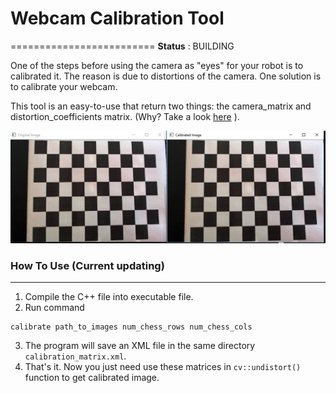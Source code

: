 # Webcam Calibration Tool
=========================
**Status** : BUILDING

One of the steps before using the camera as "eyes" for your robot is to calibrated it. The reason is due to distortions of the camera. One solution is to calibrate your webcam.

This tool is an easy-to-use that return two things: the camera_matrix and distortion_coefficients matrix. (Why? Take a look [here](http://docs.opencv.org/2.4/doc/tutorials/calib3d/camera_calibration/camera_calibration.html?)  ).

![alt-tex](https://github.com/dat-ai/webcam-calibration-tool/raw/master/docs/result.JPG)
### How To Use (Current updating)
--------------
1. Compile the C++ file into executable file.
2. Run command
```shell
calibrate path_to_images num_chess_rows num_chess_cols
```
3. The program will save an XML file in the same directory `calibration_matrix.xml`.
4. That's it. Now you just need use these matrices in `cv::undistort()` function to get calibrated image.

